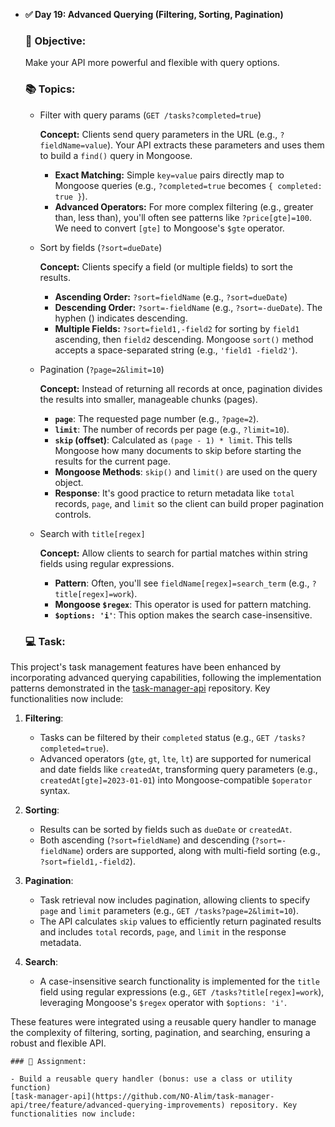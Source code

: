 - **✅ Day 19: Advanced Querying (Filtering, Sorting, Pagination)**
    
    ### 🎯 Objective:
    
    Make your API more powerful and flexible with query options.
    
    ### 📚 Topics:
    
    - Filter with query params (`GET /tasks?completed=true`)
        
        **Concept:** Clients send query parameters in the URL (e.g., `?fieldName=value`). Your API extracts these parameters and uses them to build a `find()` query in Mongoose.
        
        - **Exact Matching:** Simple `key=value` pairs directly map to Mongoose queries (e.g., `?completed=true` becomes `{ completed: true }`).
        - **Advanced Operators:** For more complex filtering (e.g., greater than, less than), you'll often see patterns like `?price[gte]=100`. We need to convert `[gte]` to Mongoose's `$gte` operator.
    - Sort by fields (`?sort=dueDate`)
        
        **Concept:** Clients specify a field (or multiple fields) to sort the results.
        
        - **Ascending Order:** `?sort=fieldName` (e.g., `?sort=dueDate`)
        - **Descending Order:** `?sort=-fieldName` (e.g., `?sort=-dueDate`). The hyphen () indicates descending.
        - **Multiple Fields:** `?sort=field1,-field2` for sorting by `field1` ascending, then `field2` descending. Mongoose `sort()` method accepts a space-separated string (e.g., `'field1 -field2'`).
    - Pagination (`?page=2&limit=10`)
        
        **Concept:** Instead of returning all records at once, pagination divides the results into smaller, manageable chunks (pages).
        
        - **`page`**: The requested page number (e.g., `?page=2`).
        - **`limit`**: The number of records per page (e.g., `?limit=10`).
        - **`skip` (offset)**: Calculated as `(page - 1) * limit`. This tells Mongoose how many documents to skip before starting the results for the current page.
        - **Mongoose Methods**: `skip()` and `limit()` are used on the query object.
        - **Response**: It's good practice to return metadata like `total` records, `page`, and `limit` so the client can build proper pagination controls.
    - Search with `title[regex]`
        
        **Concept:** Allow clients to search for partial matches within string fields using regular expressions.
        
        - **Pattern**: Often, you'll see `fieldName[regex]=search_term` (e.g., `?title[regex]=work`).
        - **Mongoose `$regex`**: This operator is used for pattern matching.
        - **`$options: 'i'`**: This option makes the search case-insensitive.
    
    ### 💻 Task:

This project's task management features have been enhanced by incorporating advanced querying capabilities, following the implementation patterns demonstrated in the [task-manager-api](https://github.com/NO-Alim/task-manager-api/tree/feature/advanced-querying) repository. Key functionalities now include:

1.  **Filtering**:
    *   Tasks can be filtered by their `completed` status (e.g., `GET /tasks?completed=true`).
    *   Advanced operators (`gte`, `gt`, `lte`, `lt`) are supported for numerical and date fields like `createdAt`, transforming query parameters (e.g., `createdAt[gte]=2023-01-01`) into Mongoose-compatible `$operator` syntax.

2.  **Sorting**:
    *   Results can be sorted by fields such as `dueDate` or `createdAt`.
    *   Both ascending (`?sort=fieldName`) and descending (`?sort=-fieldName`) orders are supported, along with multi-field sorting (e.g., `?sort=field1,-field2`).

3.  **Pagination**:
    *   Task retrieval now includes pagination, allowing clients to specify `page` and `limit` parameters (e.g., `GET /tasks?page=2&limit=10`).
    *   The API calculates `skip` values to efficiently return paginated results and includes `total` records, `page`, and `limit` in the response metadata.

4.  **Search**:
    *   A case-insensitive search functionality is implemented for the `title` field using regular expressions (e.g., `GET /tasks?title[regex]=work`), leveraging Mongoose's `$regex` operator with `$options: 'i'`.

These features were integrated using a reusable query handler to manage the complexity of filtering, sorting, pagination, and searching, ensuring a robust and flexible API.
    
    ### 🔁 Assignment:
    
    - Build a reusable query handler (bonus: use a class or utility function)
    [task-manager-api](https://github.com/NO-Alim/task-manager-api/tree/feature/advanced-querying-improvements) repository. Key functionalities now include: